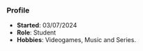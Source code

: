 ### Profile
- **Started**: 03/07/2024
- **Role**: Student 
- **Hobbies**: Videogames, Music and Series.


